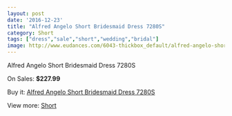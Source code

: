 ```yaml
---
layout: post
date: '2016-12-23'
title: "Alfred Angelo Short Bridesmaid Dress 7280S"
category: Short
tags: ["dress","sale","short","wedding","bridal"]
image: http://www.eudances.com/6043-thickbox_default/alfred-angelo-short-bridesmaid-dress-7280s.jpg
---
```

Alfred Angelo Short Bridesmaid Dress 7280S

On Sales: **$227.99**
<a href="https://www.eudances.com/en/short/2151-alfred-angelo-short-bridesmaid-dress-7280s.html"><amp-img layout="responsive" width="600" height="600" src="//www.eudances.com/6043-thickbox_default/alfred-angelo-short-bridesmaid-dress-7280s.jpg" alt="Alfred Angelo Short Bridesmaid Dress 7280S 0" /></a>

Buy it: [Alfred Angelo Short Bridesmaid Dress 7280S](https://www.eudances.com/en/short/2151-alfred-angelo-short-bridesmaid-dress-7280s.html "Alfred Angelo Short Bridesmaid Dress 7280S")

View more: [Short](https://www.eudances.com/en/25-short "Short")